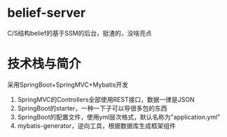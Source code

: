 # belief-server
C/S结构belief的基于SSM的后台，挺渣的，没啥亮点

# 技术栈与简介
  
采用SpringBoot+SpringMVC+Mybatis开发  
1. SpringMVC的Controllers全部使用REST接口，数据一律是JSON
2. SpringBoot的starter，一种一下子可以导很多包的东西
3. SpringBoot的配置文件，使用yml层次格式，默认名称为"application.yml"
4. mybatis-generator，逆向工具，根据数据库生成框架组件
